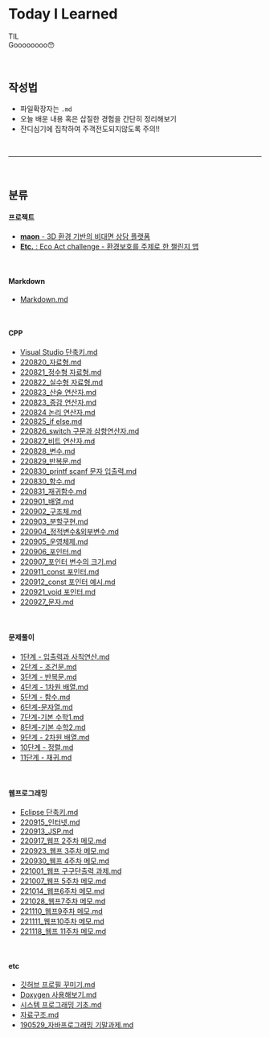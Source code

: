 # Today I Learned

TIL  
Goooooooo😯

<br>

## 작성법  
* 파일확장자는 `.md`
* 오늘 배운 내용 혹은 삽질한 경험을 간단히 정리해보기
* 잔디심기에 집착하여 주객전도되지않도록 주의!!

<br>

---

<br>

## 분류  
#### 프로젝트
* [**maon** - 3D 환경 기반의 비대면 상담 플랫폼](https://github.com/Yoo-Jeong/maon)
* [**Etc.** : Eco Act challenge - 환경보호를 주제로 한 챌린지 앱](https://github.com/Yoo-Jeong/Etc.-Guru2-IOS)

<br/>

#### Markdown  
* [Markdown.md](https://github.com/Yoo-Jeong/TIL/blob/master/Markdown.md)

<br/>

#### CPP
* [Visual Studio 단축키.md](https://github.com/Yoo-Jeong/TIL/blob/master/C%2B%2B/Visual%20Studio%20%EB%8B%A8%EC%B6%95%ED%82%A4.md)
* [220820_자료형.md](https://github.com/Yoo-Jeong/TIL/blob/master/C%2B%2B/220820_%EC%9E%90%EB%A3%8C%ED%98%95.md)
* [220821_정수형 자료형.md](https://github.com/Yoo-Jeong/TIL/blob/master/C%2B%2B/220821_%EC%A0%95%EC%88%98%ED%98%95%20%EC%9E%90%EB%A3%8C%ED%98%95.md)
* [220822_실수형 자료형.md](https://github.com/Yoo-Jeong/TIL/blob/master/C%2B%2B/220822_%EC%8B%A4%EC%88%98%ED%98%95%20%EC%9E%90%EB%A3%8C%ED%98%95.md)
* [220823_산술 연산자.md](https://github.com/Yoo-Jeong/TIL/blob/master/C%2B%2B/220823_%EC%82%B0%EC%88%A0%20%EC%97%B0%EC%82%B0%EC%9E%90.md)
* [220823_증감 연산자.md](https://github.com/Yoo-Jeong/TIL/blob/master/C%2B%2B/220823_%EC%A6%9D%EA%B0%90%EC%97%B0%EC%82%B0%EC%9E%90.md)
* [220824 논리 연산자.md](https://github.com/Yoo-Jeong/TIL/blob/master/C%2B%2B/220824_%EB%85%BC%EB%A6%AC%20%EC%97%B0%EC%82%B0%EC%9E%90.md)
* [220825_if else.md](https://github.com/Yoo-Jeong/TIL/blob/master/C%2B%2B/220825_if%20else.md)
* [220826_switch 구문과 삼항연산자.md](https://github.com/Yoo-Jeong/TIL/blob/master/C%2B%2B/220826_switch%20%EA%B5%AC%EB%AC%B8%EA%B3%BC%20%EC%82%BC%ED%95%AD%EC%97%B0%EC%82%B0%EC%9E%90.md)
* [220827_비트 연산자.md](https://github.com/Yoo-Jeong/TIL/blob/master/C%2B%2B/220827_%EB%B9%84%ED%8A%B8%20%EC%97%B0%EC%82%B0%EC%9E%90.md)
* [220828_변수.md](https://github.com/Yoo-Jeong/TIL/blob/master/C%2B%2B/220828_%EB%B3%80%EC%88%98.md)
* [220829_반복문.md](https://github.com/Yoo-Jeong/TIL/blob/master/C%2B%2B/220829_%EB%B0%98%EB%B3%B5%EB%AC%B8.md)
* [220830_printf scanf 문자 입출력.md](https://github.com/Yoo-Jeong/TIL/blob/master/C%2B%2B/220830_printf%20scanf%20%EB%AC%B8%EC%9E%90%20%EC%9E%85%EC%B6%9C%EB%A0%A5.md)
* [220830_함수.md](https://github.com/Yoo-Jeong/TIL/blob/master/C%2B%2B/220830_%ED%95%A8%EC%88%98.md)
* [220831_재귀함수.md](https://github.com/Yoo-Jeong/TIL/blob/master/C%2B%2B/220831_%EC%9E%AC%EA%B7%80%ED%95%A8%EC%88%98.md)
* [220901_배열.md](https://github.com/Yoo-Jeong/TIL/blob/master/C%2B%2B/220901_%EB%B0%B0%EC%97%B4.md)
* [220902_구조체.md](https://github.com/Yoo-Jeong/TIL/blob/master/C%2B%2B/220902_%EA%B5%AC%EC%A1%B0%EC%B2%B4.md)
* [220903_분할구현.md](https://github.com/Yoo-Jeong/TIL/blob/master/C%2B%2B/220903_%EB%B6%84%ED%95%A0%EA%B5%AC%ED%98%84.md)
* [220904_정적변수&외부변수.md](https://github.com/Yoo-Jeong/TIL/blob/master/C%2B%2B/220904_%EC%A0%95%EC%A0%81%EB%B3%80%EC%88%98%26%EC%99%B8%EB%B6%80%EB%B3%80%EC%88%98.md)
* [220905_운영체제.md](https://github.com/Yoo-Jeong/TIL/blob/master/C%2B%2B/220905_%EC%9A%B4%EC%98%81%EC%B2%B4%EC%A0%9C.md)
* [220906_포인터.md](https://github.com/Yoo-Jeong/TIL/blob/master/C%2B%2B/220906_%ED%8F%AC%EC%9D%B8%ED%84%B0.md)
* [220907_포인터 변수의 크기.md](https://github.com/Yoo-Jeong/TIL/blob/master/C%2B%2B/220907_%ED%8F%AC%EC%9D%B8%ED%84%B0%20%EB%B3%80%EC%88%98%EC%9D%98%20%ED%81%AC%EA%B8%B0.md)
* [220911_const 포인터.md](https://github.com/Yoo-Jeong/TIL/blob/master/C%2B%2B/220911_const%20%ED%8F%AC%EC%9D%B8%ED%84%B0.md)
* [220912_const 포인터 예시.md](https://github.com/Yoo-Jeong/TIL/blob/master/C%2B%2B/220912_const%20%ED%8F%AC%EC%9D%B8%ED%84%B0%20%EC%98%88%EC%8B%9C.md)
* [220921_void 포인터.md](https://github.com/Yoo-Jeong/TIL/blob/master/C%2B%2B/220921_void%20%ED%8F%AC%EC%9D%B8%ED%84%B0.md)
* [220927_문자.md](https://github.com/Yoo-Jeong/TIL/blob/master/C%2B%2B/220927_%EB%AC%B8%EC%9E%90.md)

<br/>

#### 문제풀이
* [1단계 - 입출력과 사칙연산.md](https://github.com/Yoo-Jeong/TIL/blob/master/Algorithm/1%EB%8B%A8%EA%B3%84-%EC%9E%85%EC%B6%9C%EB%A0%A5%EA%B3%BC%20%EC%82%AC%EC%B9%99%EC%97%B0%EC%82%B0.md)
* [2단계 - 조건문.md](https://github.com/Yoo-Jeong/TIL/blob/master/Algorithm/2%EB%8B%A8%EA%B3%84%20-%20%EC%A1%B0%EA%B1%B4%EB%AC%B8.md)
* [3단계 - 반복문.md](https://github.com/Yoo-Jeong/TIL/blob/master/Algorithm/3%EB%8B%A8%EA%B3%84-%EB%B0%98%EB%B3%B5%EB%AC%B8.md)
* [4단계 - 1차원 배열.md](https://github.com/Yoo-Jeong/TIL/blob/master/Algorithm/4%EB%8B%A8%EA%B3%84-1%EC%B0%A8%EC%9B%90%20%EB%B0%B0%EC%97%B4.md)
* [5단계 - 함수.md](https://github.com/Yoo-Jeong/TIL/blob/master/Algorithm/5%EB%8B%A8%EA%B3%84-%ED%95%A8%EC%88%98.md)
* [6단계-문자열.md](https://github.com/Yoo-Jeong/TIL/blob/master/Algorithm/6%EB%8B%A8%EA%B3%84-%EB%AC%B8%EC%9E%90%EC%97%B4.md)
* [7단계-기본 수학1.md](https://github.com/Yoo-Jeong/TIL/blob/master/Algorithm/7%EB%8B%A8%EA%B3%84-%EA%B8%B0%EB%B3%B8%20%EC%88%98%ED%95%991.md)
* [8단계-기본 수학2.md](https://github.com/Yoo-Jeong/TIL/blob/master/Algorithm/8%EB%8B%A8%EA%B3%84-%EA%B8%B0%EB%B3%B8%20%EC%88%98%ED%95%992.md)
* [9단계 - 2차원 배열.md](https://github.com/Yoo-Jeong/TIL/blob/master/Algorithm/9%EB%8B%A8%EA%B3%84-2%EC%B0%A8%EC%9B%90%20%EB%B0%B0%EC%97%B4.md)
* [10단계 - 정렬.md](https://github.com/Yoo-Jeong/TIL/blob/master/Algorithm/10%EB%8B%A8%EA%B3%84-%EC%A0%95%EB%A0%AC.md)
* [11단계 - 재귀.md](https://github.com/Yoo-Jeong/TIL/blob/master/Algorithm/9%EB%8B%A8%EA%B3%84-%EC%9E%AC%EA%B7%80.md)

<br/>

#### 웹프로그래밍
* [Eclipse 단축키.md](https://github.com/Yoo-Jeong/TIL/blob/master/%EC%9B%B9%ED%94%84%EB%A1%9C%EA%B7%B8%EB%9E%98%EB%B0%8D/Eclipse%20%EB%8B%A8%EC%B6%95%ED%82%A4.md)
* [220915_인터넷.md](https://github.com/Yoo-Jeong/TIL/blob/master/%EC%9B%B9%ED%94%84%EB%A1%9C%EA%B7%B8%EB%9E%98%EB%B0%8D/220915_%EC%9D%B8%ED%84%B0%EB%84%B7.md#tcpip%EA%B0%80-%EB%AD%90%EB%8D%94%EB%9D%BC)
* [220913_JSP.md](https://github.com/Yoo-Jeong/TIL/blob/master/%EC%9B%B9%ED%94%84%EB%A1%9C%EA%B7%B8%EB%9E%98%EB%B0%8D/220913_JSP.md)
* [220917_웹프 2주차 메모.md](https://github.com/Yoo-Jeong/TIL/blob/master/%EC%9B%B9%ED%94%84%EB%A1%9C%EA%B7%B8%EB%9E%98%EB%B0%8D/220917_%EC%9B%B9%ED%94%84%202%EC%A3%BC%EC%B0%A8%20%EB%A9%94%EB%AA%A8.md)
* [220923_웹프 3주차 메모.md](https://github.com/Yoo-Jeong/TIL/blob/master/%EC%9B%B9%ED%94%84%EB%A1%9C%EA%B7%B8%EB%9E%98%EB%B0%8D/220923_%EC%9B%B9%ED%94%84%203%EC%A3%BC%EC%B0%A8%20%EB%A9%94%EB%AA%A8.md)
* [220930_웹프 4주차 메모.md](https://github.com/Yoo-Jeong/TIL/blob/master/%EC%9B%B9%ED%94%84%EB%A1%9C%EA%B7%B8%EB%9E%98%EB%B0%8D/220930_%EC%9B%B9%ED%94%84%204%EC%A3%BC%EC%B0%A8%20%EB%A9%94%EB%AA%A8.md)
* [221001_웹프 구구단출력 과제.md](https://github.com/Yoo-Jeong/TIL/blob/master/%EC%9B%B9%ED%94%84%EB%A1%9C%EA%B7%B8%EB%9E%98%EB%B0%8D/221001_%EC%9B%B9%ED%94%84%20%EA%B5%AC%EA%B5%AC%EB%8B%A8%EC%B6%9C%EB%A0%A5%20%EA%B3%BC%EC%A0%9C.md)
* [221007_웹프 5주차 메모.md](https://github.com/Yoo-Jeong/TIL/blob/master/%EC%9B%B9%ED%94%84%EB%A1%9C%EA%B7%B8%EB%9E%98%EB%B0%8D/221007_%EC%9B%B9%ED%94%845%EC%A3%BC%EC%B0%A8%20%EB%A9%94%EB%AA%A8.md)
* [221014_웹프6주차 메모.md](https://github.com/Yoo-Jeong/TIL/blob/master/%EC%9B%B9%ED%94%84%EB%A1%9C%EA%B7%B8%EB%9E%98%EB%B0%8D/221014_%EC%9B%B9%ED%94%846%EC%A3%BC%EC%B0%A8%20%EB%A9%94%EB%AA%A8.md)
* [221028_웹프7주차 메모.md](https://github.com/Yoo-Jeong/TIL/blob/master/%EC%9B%B9%ED%94%84%EB%A1%9C%EA%B7%B8%EB%9E%98%EB%B0%8D/221028_%EC%9B%B9%ED%94%847%EC%A3%BC%EC%B0%A8%20%EB%A9%94%EB%AA%A8.md)
* [221110_웹프9주차 메모.md](https://github.com/Yoo-Jeong/TIL/blob/master/%EC%9B%B9%ED%94%84%EB%A1%9C%EA%B7%B8%EB%9E%98%EB%B0%8D/221110_%EC%9B%B9%ED%94%849%EC%A3%BC%EC%B0%A8%20%EB%A9%94%EB%AA%A8.md)
* [221111_웹프10주차 메모.md](https://github.com/Yoo-Jeong/TIL/blob/master/%EC%9B%B9%ED%94%84%EB%A1%9C%EA%B7%B8%EB%9E%98%EB%B0%8D/221111_%EC%9B%B9%ED%94%8410%EC%A3%BC%EC%B0%A8%20%EB%A9%94%EB%AA%A8.md)
* [221118_웹프 11주차 메모.md](https://github.com/Yoo-Jeong/TIL/blob/master/%EC%9B%B9%ED%94%84%EB%A1%9C%EA%B7%B8%EB%9E%98%EB%B0%8D/221118_%EC%9B%B9%ED%94%84%2011%EC%A3%BC%EC%B0%A8%20%EB%A9%94%EB%AA%A8.md)


<br/>

#### etc
* [깃허브 프로필 꾸미기.md](https://github.com/Yoo-Jeong/TIL/blob/master/etc/%EA%B9%83%ED%97%88%EB%B8%8C%20%ED%94%84%EB%A1%9C%ED%95%84%20%EA%BE%B8%EB%AF%B8%EA%B8%B0.md)
* [Doxygen 사용해보기.md](https://github.com/Yoo-Jeong/TIL/blob/master/etc/Doxygen%20%EC%82%AC%EC%9A%A9%ED%95%B4%EB%B3%B4%EA%B8%B0.md)
* [시스템 프로그래밍 기초.md](https://github.com/Yoo-Jeong/TIL/blob/master/etc/%EC%8B%9C%EC%8A%A4%ED%85%9C%20%ED%94%84%EB%A1%9C%EA%B7%B8%EB%9E%98%EB%B0%8D%20%EA%B8%B0%EC%B4%88.md)
* [자료구조.md](https://github.com/Yoo-Jeong/TIL/blob/master/etc/%EC%9E%90%EB%A3%8C%EA%B5%AC%EC%A1%B0.md)
* [190529_자바프로그래밍 기말과제.md](https://github.com/Yoo-Jeong/TIL/blob/master/etc/190529_%EC%9E%90%EB%B0%94%ED%94%84%EB%A1%9C%EA%B7%B8%EB%9E%98%EB%B0%8D%20%EA%B8%B0%EB%A7%90%EA%B3%BC%EC%A0%9C.md)

